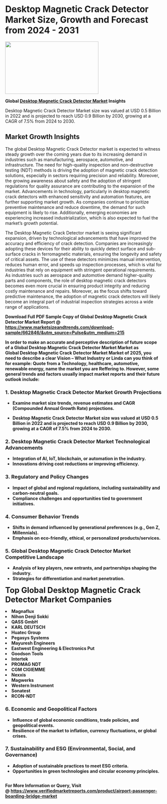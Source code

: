 <H1>Desktop Magnetic Crack Detector Market Size, Growth and Forecast from 2024 - 2031</H1><img class="aligncenter size-medium wp-image-584254" src="https://thirdeyenews.in/wp-content/uploads/2024/09/Global-Market-Research-300x168.jpeg" alt="" width="300" height="168" /><p><strong>Global&nbsp;<a href="https://www.marketsizeandtrends.com/download-sample/662846/&amp;utm_source=Pulse&amp;utm_medium=215">Desktop Magnetic Crack Detector Market</a> Insights</strong></p><p>Desktop Magnetic Crack Detector Market size was valued at USD 0.5 Billion in 2022 and is projected to reach USD 0.9 Billion by 2030, growing at a CAGR of 7.5% from 2024 to 2030.</p><p><h2>Market Growth Insights</h2> <p>The global Desktop Magnetic Crack Detector market is expected to witness steady growth over the coming years due to its increasing demand in industries such as manufacturing, aerospace, automotive, and infrastructure. The need for high-quality inspection and non-destructive testing (NDT) methods is driving the adoption of magnetic crack detection solutions, especially in sectors requiring precision and reliability. Moreover, the growing awareness about safety and the adoption of stringent regulations for quality assurance are contributing to the expansion of the market. Advancements in technology, particularly in desktop magnetic crack detectors with enhanced sensitivity and automation features, are further supporting market growth. As companies continue to prioritize preventive maintenance and reduce downtime, the demand for such equipment is likely to rise. Additionally, emerging economies are experiencing increased industrialization, which is also expected to fuel the market’s growth potential.</p> <p><strong></strong></p> <p>The Desktop Magnetic Crack Detector market is seeing significant expansion, driven by technological advancements that have improved the accuracy and efficiency of crack detection. Companies are increasingly adopting these devices for their ability to quickly detect surface and sub-surface cracks in ferromagnetic materials, ensuring the longevity and safety of critical assets. The use of these detectors minimizes manual intervention, reduces human error, and speeds up inspection processes, which is vital for industries that rely on equipment with stringent operational requirements. As industries such as aerospace and automotive demand higher-quality parts and components, the role of desktop magnetic crack detectors becomes even more crucial in ensuring product integrity and reducing costly maintenance and repairs. Moreover, as the focus shifts toward predictive maintenance, the adoption of magnetic crack detectors will likely become an integral part of industrial inspection strategies across a wide range of applications.</p> <p><strong></p><p><span class=""><strong>Download Full PDF Sample Copy of Global Desktop Magnetic Crack Detector Market Report</strong> @ <a href="https://www.marketsizeandtrends.com/download-sample/662846/&amp;utm_source=Pulse&amp;utm_medium=215" target="_blank">https://www.marketsizeandtrends.com/download-sample/662846/&amp;utm_source=Pulse&amp;utm_medium=215</a></span></p><p>In order to make an accurate and perceptive description of future scope of a Global&nbsp;Desktop Magnetic Crack Detector Market Market as Global&nbsp;Desktop Magnetic Crack Detector Market Market of 2025, you need to describe a clear Vision &ndash; What Industry or Linda can you think of for example: Quote from a Technology, healthcare, automotive, renewable energy, name the market you are Reffering to. However, some general trends and factors usually impact market reports and their future outlook include:</p><h3>1.&nbsp;<strong>Desktop Magnetic Crack Detector Market Growth Projections</strong></h3><ul><li>Examine market size trends, revenue estimates and CAGR (Compounded Annual Growth Rate) projections.</li><li><p>Desktop Magnetic Crack Detector Market size was valued at USD 0.5 Billion in 2022 and is projected to reach USD 0.9 Billion by 2030, growing at a CAGR of 7.5% from 2024 to 2030.</p></li></ul><h3>2.&nbsp;<strong>Desktop Magnetic Crack Detector Market Technological Advancements</strong></h3><ul><li>Integration of AI, IoT, blockchain, or automation in the industry.</li><li>Innovations driving cost reductions or improving efficiency.</li></ul><h3>3.&nbsp;<strong>Regulatory and Policy Changes</strong></h3><ul><li>Impact of global and regional regulations, including sustainability and carbon-neutral goals.</li><li>Compliance challenges and opportunities tied to government initiatives.</li></ul><h3>4.&nbsp;<strong>Consumer Behavior Trends</strong></h3><ul><li>Shifts in demand influenced by generational preferences (e.g., Gen Z, Millennials).</li><li>Emphasis on eco-friendly, ethical, or personalized products/services.</li></ul><h3>5.&nbsp;<strong>Global Desktop Magnetic Crack Detector Market Competitive Landscape</strong></h3><ul><li>Analysis of key players, new entrants, and partnerships shaping the industry.</li><li>Strategies for differentiation and market penetration.</li></ul><p data-pm-slice="1 1 []"><span style="color: inherit; font-family: inherit; font-size: 25px;">Top Global Desktop Magnetic Crack Detector Market Companies</span></p><div class="" data-test-id=""><p><li>Magnaflux</li><li> Nihon Denji Sokki</li><li> QASS GmbH</li><li> KARL DEUTSCH</li><li> Huatec Group</li><li> Pegasys Systems</li><li> Mayuresh Engineers</li><li> Eastwest Engineering & Electronics Put</li><li> Goodson Tools</li><li> Intertek</li><li> PROMAG NDT</li><li> CGM CIGIEMME</li><li> Nexxis</li><li> Magwerks</li><li> Western Instrument</li><li> Sonatest</li><li> RCON-NDT</li></p></div><h3>6.&nbsp;<strong>Economic and Geopolitical Factors</strong></h3><ul><li>Influence of global economic conditions, trade policies, and geopolitical events.</li><li>Resilience of the market to inflation, currency fluctuations, or global crises.</li></ul><h3>7.&nbsp;<strong>Sustainability and ESG (Environmental, Social, and Governance)</strong></h3><ul><li>Adoption of sustainable practices to meet ESG criteria.</li><li>Opportunities in green technologies and circular economy principles.</li></ul><h2><strong style="font-size: 14px;">For More Information or Query, Visit @&nbsp;</strong><a style="background-color: #ffffff; font-size: 14px;" href="https://www.marketsizeandtrends.com/report/desktop-magnetic-crack-detector-market/" target="_blank">https://www.verifiedmarketreports.com/product/airport-passenger-boarding-bridge-market</a></h2>

